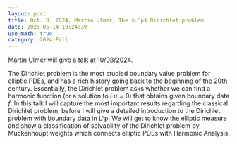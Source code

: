 ```yaml
---
layout: post
title: Oct. 8. 2024, Martin Ulmer, The $L^p$ Dirichlet problem
date: 2023-05-14 19:24:39
use_math: true
category: 2024-Fall
---
```

 
Martin Ulmer will give a talk at 10/08/2024.

The Dirichlet problem is the most studied boundary value problem for elliptic PDEs, and has a rich history going back to the beginning of the 20th century. Essentially, the Dirichlet problem asks whether we can find a harmonic function (or a solution to $Lu=0$) that obtains given boundary data $f$. In this talk I will capture the most important results regarding the classical Dirichlet problem, before I will give a detailed introduction to the Dirichlet problem with boundary data in L^p. We will get to know the elliptic measure and show a classification of solvability of the Dirichlet problem by Muckenhoupt weights which connects elliptic PDEs with Harmonic Analysis.
